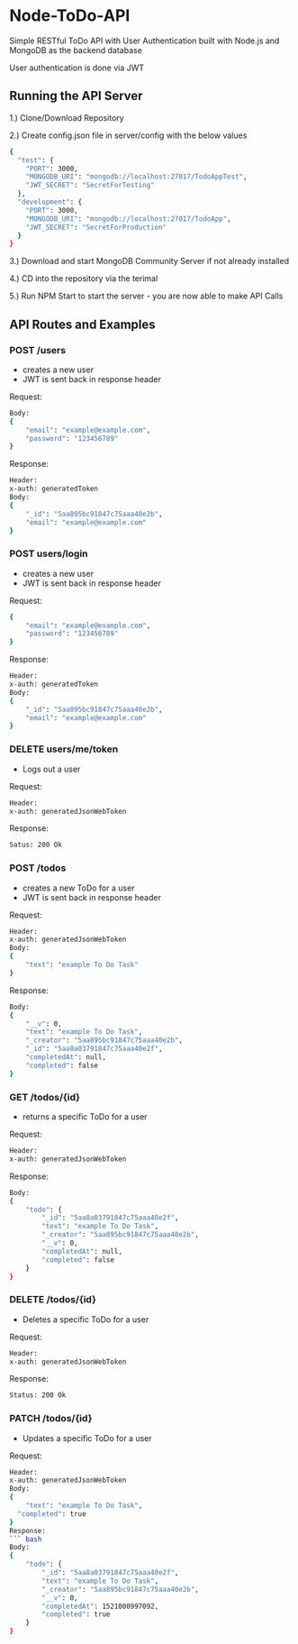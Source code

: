 # Node-ToDo-API
Simple RESTful ToDo API with User Authentication built with Node.js and MongoDB as the backend database

User authentication is done via JWT

## Running the API Server
1.) Clone/Download Repository

2.) Create config.json file in server/config with the below values
``` bash
{
  "test": {
    "PORT": 3000,
    "MONGODB_URI": "mongodb://localhost:27017/TodoAppTest",
    "JWT_SECRET": "SecretForTesting"
  },
  "development": {
    "PORT": 3000,
    "MONGODB_URI": "mongodb://localhost:27017/TodoApp",
    "JWT_SECRET": "SecretForProduction"
  }
}
```

3.) Download and start MongoDB Community Server if not already installed

4.) CD into the repository via the terimal

5.) Run NPM Start to start the server - you are now able to make API Calls

## API Routes and Examples

### POST /users
- creates a new user
- JWT is sent back in response header

Request:
``` bash
Body:
{
	"email": "example@example.com",
	"password": "123456789"
}
```
Response:
``` bash
Header: 
x-auth: generatedToken
Body:
{
    "_id": "5aa895bc91847c75aaa40e2b",
    "email": "example@example.com"
}
```

### POST users/login
- creates a new user
- JWT is sent back in response header

Request:
``` bash
{
	"email": "example@example.com",
	"password": "123456789"
}
```
Response:
``` bash
Header:
x-auth: generatedToken
Body:
{
    "_id": "5aa895bc91847c75aaa40e2b",
    "email": "example@example.com"
}
```

### DELETE users/me/token
- Logs out a user

Request:
``` bash
Header:
x-auth: generatedJsonWebToken
```
Response:
``` bash
Satus: 200 Ok
```

### POST /todos
- creates a new ToDo for a user
- JWT is sent back in response header

Request:
``` bash
Header:
x-auth: generatedJsonWebToken
Body:
{
	"text": "example To Do Task"
}
```
Response:
``` bash
Body:
{
    "__v": 0,
    "text": "example To Do Task",
    "_creator": "5aa895bc91847c75aaa40e2b",
    "_id": "5aa8a03791847c75aaa40e2f",
    "completedAt": null,
    "completed": false
}
```

### GET /todos/{id}
- returns a specific ToDo for a user

Request:
``` bash
Header:
x-auth: generatedJsonWebToken
```
Response:
``` bash
Body:
{
    "todo": {
        "_id": "5aa8a03791847c75aaa40e2f",
        "text": "example To Do Task",
        "_creator": "5aa895bc91847c75aaa40e2b",
        "__v": 0,
        "completedAt": null,
        "completed": false
    }
}
```

### DELETE /todos/{id}
- Deletes a specific ToDo for a user

Request:
``` bash
Header:
x-auth: generatedJsonWebToken
```
Response:
``` bash
Status: 200 Ok
```

### PATCH /todos/{id}
- Updates a specific ToDo for a user

Request:
``` bash
Header:
x-auth: generatedJsonWebToken
Body:
{
	"text": "example To Do Task",
  "completed": true
}
Response:
``` bash
Body: 
{
    "todo": {
        "_id": "5aa8a03791847c75aaa40e2f",
        "text": "example To Do Task",
        "_creator": "5aa895bc91847c75aaa40e2b",
        "__v": 0,
        "completedAt": 1521000997092,
        "completed": true
    }
}
```
